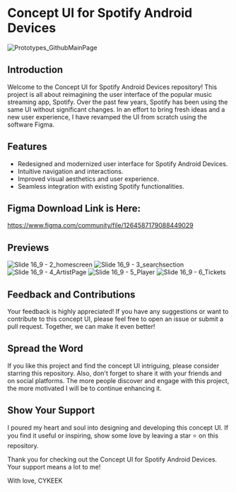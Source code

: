 # Concept UI for Spotify Android Devices

![Prototypes_GithubMainPage](https://github.com/Cykeek/Concept_Spotify/assets/70019075/27cba61c-8387-4e0e-918c-f64a4a35b40c)

## Introduction

Welcome to the Concept UI for Spotify Android Devices repository! This project is all about reimagining the user interface of the popular music streaming app, Spotify. Over the past few years, Spotify has been using the same UI without significant changes. In an effort to bring fresh ideas and a new user experience, I have revamped the UI from scratch using the software Figma.

## Features

- Redesigned and modernized user interface for Spotify Android Devices.
- Intuitive navigation and interactions.
- Improved visual aesthetics and user experience.
- Seamless integration with existing Spotify functionalities.

## Figma Download Link is Here:
https://www.figma.com/community/file/1264587179088449029

## Previews

![Slide 16_9 - 2_homescreen](https://github.com/Cykeek/Concept_Spotify/assets/70019075/09500fc8-a6bb-4863-b406-d82dea122bf8)
![Slide 16_9 - 3_searchsection](https://github.com/Cykeek/Concept_Spotify/assets/70019075/a040808a-ae03-4265-af6c-8d1f0e59cbf5)
![Slide 16_9 - 4_ArtistPage](https://github.com/Cykeek/Concept_Spotify/assets/70019075/f34f6323-d31f-449b-bf57-57f69107abc6)
![Slide 16_9 - 5_Player](https://github.com/Cykeek/Concept_Spotify/assets/70019075/570c6a50-65a7-4fb4-afca-e01f977d331b)
![Slide 16_9 - 6_Tickets](https://github.com/Cykeek/Concept_Spotify/assets/70019075/a291313d-b0b1-4594-af87-5f7e6c51f0ef)

## Feedback and Contributions

Your feedback is highly appreciated! If you have any suggestions or want to contribute to this concept UI, please feel free to open an issue or submit a pull request. Together, we can make it even better!

## Spread the Word

If you like this project and find the concept UI intriguing, please consider starring this repository. Also, don't forget to share it with your friends and on social platforms. The more people discover and engage with this project, the more motivated I will be to continue enhancing it.

## Show Your Support

I poured my heart and soul into designing and developing this concept UI. If you find it useful or inspiring, show some love by leaving a star ⭐️ on this repository.

Thank you for checking out the Concept UI for Spotify Android Devices. Your support means a lot to me!

With love,
CYKEEK
